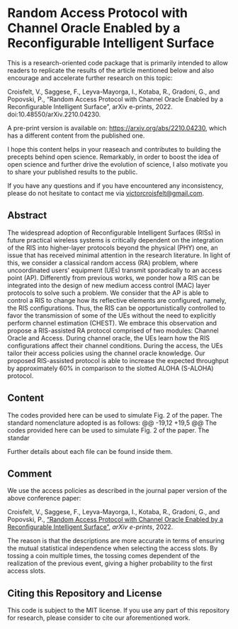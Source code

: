# Random Access Protocol with Channel Oracle Enabled by a Reconfigurable Intelligent Surface
This is a research-oriented code package that is primarily intended to allow readers to replicate the results of the article mentioned below and also encourage and accelerate further research on this topic:

Croisfelt, V., Saggese, F., Leyva-Mayorga, I., Kotaba, R., Gradoni, G., and Popovski, P., “Random Access Protocol with Channel Oracle Enabled by a Reconfigurable Intelligent Surface”, arXiv e-prints, 2022. doi:10.48550/arXiv.2210.04230.

A pre-print version is available on: https://arxiv.org/abs/2210.04230, which has a different content from the published one.

I hope this content helps in your reaseach and contributes to building the precepts behind open science. Remarkably, in order to boost the idea of open science and further drive the evolution of science, I also motivate you to share your published results to the public.

If you have any questions and if you have encountered any inconsistency, please do not hesitate to contact me via victorcroisfelt@gmail.com.

## Abstract
The widespread adoption of Reconfigurable Intelligent Surfaces (RISs) in future practical wireless systems is critically dependent on the integration of the RIS into higher-layer protocols beyond the physical (PHY) one, an issue that has received minimal attention in the research literature. In light of this, we consider a classical random access (RA) problem, where uncoordinated users' equipment (UEs) transmit sporadically to an access point (AP). Differently from previous works, we ponder how a RIS can be integrated into the design of new medium access control (MAC) layer protocols to solve such a problem. We consider that the AP is able to control a RIS to change how its reflective elements are configured, namely, the RIS configurations. Thus, the RIS can be opportunistically controlled to favor the transmission of some of the UEs without the need to explicitly perform channel estimation (CHEST). We embrace this observation and propose a RIS-assisted RA protocol comprised of two modules: Channel Oracle and Access. During channel oracle, the UEs learn how the RIS configurations affect their channel conditions. During the access, the UEs tailor their access policies using the channel oracle knowledge. Our proposed RIS-assisted protocol is able to increase the expected throughput by approximately 60\% in comparison to the slotted ALOHA (S-ALOHA) protocol.

## Content
The codes provided here can be used to simulate Fig. 2 of the paper. The standard nomenclature adopted is as follows:
@@ -19,12 +19,5 @@ The codes provided here can be used to simulate Fig. 2 of the paper. The standar

Further details about each file can be found inside them.

## Comment
We use the access policies as described in the journal paper version of the above conference paper:

Croisfelt, V., Saggese, F., Leyva-Mayorga, I., Kotaba, R., Gradoni, G., and Popovski, P., [“Random Access Protocol with Channel Oracle Enabled by a Reconfigurable Intelligent Surface”](https://arxiv.org/abs/2210.04230), <i>arXiv e-prints</i>, 2022.

The reason is that the descriptions are more accurate in terms of ensuring the mutual statistical independence when selecting the access slots. By tossing a coin multiple times, the tossing comes dependent of the realization of the previous event, giving a higher probability to the first access slots. 

## Citing this Repository and License
This code is subject to the MIT license. If you use any part of this repository for research, please consider to cite our aforementioned work.